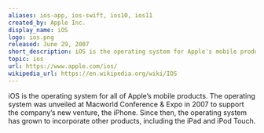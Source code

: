 ```yaml
---
aliases: ios-app, ios-swift, ios10, ios11
created_by: Apple Inc.
display_name: iOS
logo: ios.png
released: June 29, 2007
short_description: iOS is the operating system for Apple's mobile products.
topic: ios
url: https://www.apple.com/ios/
wikipedia_url: https://en.wikipedia.org/wiki/IOS
---
```

iOS is the operating system for all of Apple’s mobile products. The operating system was unveiled at Macworld Conference & Expo in 2007 to support the company’s new venture, the iPhone. Since then, the operating system has grown to incorporate other products, including the iPad and iPod Touch.
